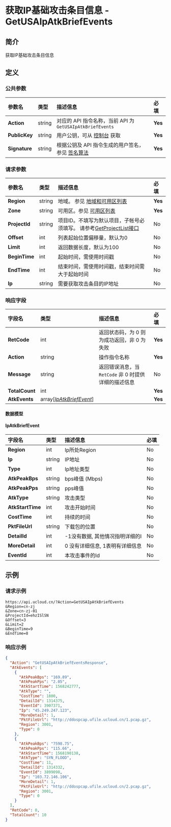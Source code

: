 # 获取IP基础攻击条目信息 - GetUSAIpAtkBriefEvents

## 简介

获取IP基础攻击条目信息









## 定义

### 公共参数

| 参数名 | 类型 | 描述信息 | 必填 |
|:---|:---|:---|:---|
| **Action**     | string  | 对应的 API 指令名称，当前 API 为 `GetUSAIpAtkBriefEvents`                        | **Yes** |
| **PublicKey**  | string  | 用户公钥，可从 [控制台](https://console.ucloud.cn/uapi/apikey) 获取                                             | **Yes** |
| **Signature**  | string  | 根据公钥及 API 指令生成的用户签名，参见 [签名算法](api/summary/signature.md)  | **Yes** |

### 请求参数

| 参数名 | 类型 | 描述信息 | 必填 |
|:---|:---|:---|:---|
| **Region** | string | 地域。 参见 [地域和可用区列表](api/summary/regionlist) |**Yes**|
| **Zone** | string | 可用区。参见 [可用区列表](api/summary/regionlist) |**Yes**|
| **ProjectId** | string | 项目ID。不填写为默认项目，子帐号必须填写。 请参考[GetProjectList接口](api/summary/get_project_list) |No|
| **Offset** | int | 列表起始位置偏移量，默认为0 |No|
| **Limit** | int | 返回数据长度，默认为100 |No|
| **BeginTime** | int | 起始时间，需使用时间戳 |No|
| **EndTime** | int | 结束时间，需使用时间戳，结束时间需大于起始时间 |No|
| **Ip** | string | 需要获取攻击条目的IP地址 |No|

### 响应字段

| 字段名 | 类型 | 描述信息 | 必填 |
|:---|:---|:---|:---|
| **RetCode** | int | 返回状态码，为 0 则为成功返回，非 0 为失败 |**Yes**|
| **Action** | string | 操作指令名称 |**Yes**|
| **Message** | string | 返回错误消息，当 `RetCode` 非 0 时提供详细的描述信息 |No|
| **TotalCount** | int |  |**Yes**|
| **AtkEvents** | array[[*IpAtkBriefEvent*](#IpAtkBriefEvent)] |  |**Yes**|

#### 数据模型


#### IpAtkBriefEvent

| 字段名 | 类型 | 描述信息 | 必填 |
|:---|:---|:---|:---|
| **Region** | int | Ip所处Region |No|
| **Ip** | string | IP地址 |No|
| **Type** | int | Ip地址类型 |No|
| **AtkPeakBps** | string | bps峰值 (Mbps) |No|
| **AtkPeakPps** | string | pps峰值 |No|
| **AtkType** | string | 攻击类型 |No|
| **AtkStartTime** | int | 攻击开始时间 |No|
| **CostTime** | int | 持续的时间 |No|
| **PktFileUrl** | string | 下载包的位置 |No|
| **DetailId** | int | -1没有数据, 其他情况指明详细的I |No|
| **MoreDetail** | int | 0 没有详细信息,  1表明有详细信息 |No|
| **EventId** | int | 本攻击事件的Id |No|

## 示例

### 请求示例
    
```
https://api.ucloud.cn/?Action=GetUSAIpAtkBriefEvents
&Region=cn-zj
&Zone=cn-zj-01
&ProjectId=ehzISlSN
&Offset=3
&Limit=2
&BeginTime=9
&EndTime=8
```

### 响应示例
    
```json
{
  "Action": "GetUSAIpAtkBriefEventsResponse",
  "AtkEvents": [
    {
      "AtkPeakBps": "169.89",
      "AtkPeakPps": "2.05",
      "AtkStartTime": 1568242777,
      "AtkType": "",
      "CostTime": 1800,
      "DetailId": 1314375,
      "EventId": 3907371,
      "Ip": "45.249.247.123",
      "MoreDetail": 1,
      "PktFileUrl": "http://ddospcap.ufile.ucloud.cn/1.pcap.gz",
      "Region": 3001,
      "Type": 0
    },
    {
      "AtkPeakBps": "7598.75",
      "AtkPeakPps": "115.66",
      "AtkStartTime": 1568190138,
      "AtkType": "SYN_FLOOD",
      "CostTime": 11,
      "DetailId": 1314332,
      "EventId": 3899098,
      "Ip": "103.72.146.106",
      "MoreDetail": 1,
      "PktFileUrl": "http://ddospcap.ufile.ucloud.cn/2.pcap.gz",
      "Region": 3001,
      "Type": 0
    }
  ],
  "RetCode": 0,
  "TotalCount": 10
}
```





